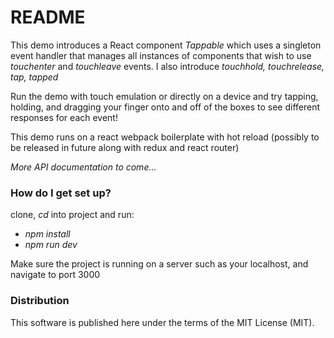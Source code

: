 # README #

This demo introduces a React component _Tappable_ which uses a singleton event handler that manages all instances of components that wish to use _touchenter_ and _touchleave_ events.
I also introduce _touchhold, touchrelease, tap, tapped_

Run the demo with touch emulation or directly on a device and try tapping, holding, and dragging your finger onto and off of the boxes to see different responses for each event!

This demo runs on a react webpack boilerplate with hot reload (possibly to be released in future along with redux and react router)

*More API documentation to come...*

### How do I get set up? ###

clone, _cd_ into project and run:

* _npm install_
* _npm run dev_

Make sure the project is running on a server such as your localhost, and navigate to port 3000

### Distribution ###

This software is published here under the terms of the MIT License (MIT).